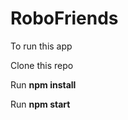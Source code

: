 <h1>RoboFriends</h1>
<p> To run this app</p>
<p>Clone this repo</p>
<p>Run <b>npm install</b></p>
<p>Run <b>npm start</b></p>
